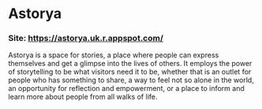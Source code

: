 # Astorya

### Site: https://astorya.uk.r.appspot.com/
Astorya is a space for stories, a place where people can express themselves and get a glimpse into the lives of others. It employs the power of storytelling to be what visitors need it to be, whether that is an outlet for people who has something to share, a way to feel not so alone in the world, an opportunity for reflection and empowerment, or a place to inform and learn more about people from all walks of life.

